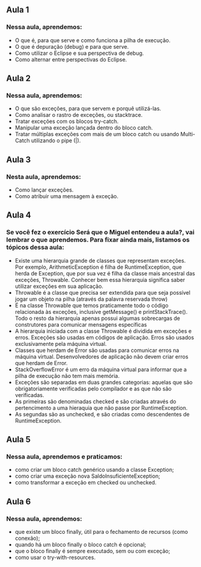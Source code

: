 ## Aula 1
### Nessa aula, aprendemos:

* O que é, para que serve e como funciona a pilha de execução.
* O que é depuração (debug) e para que serve.
* Como utilizar o Eclipse e sua perspectiva de debug.
* Como alternar entre perspectivas do Eclipse.

## Aula 2

### Nessa aula, aprendemos:

* O que são exceções, para que servem e porquê utilizá-las.
* Como analisar o rastro de exceções, ou stacktrace.
* Tratar exceções com os blocos try-catch.
* Manipular uma exceção lançada dentro do bloco catch.
* Tratar múltiplas exceções com mais de um bloco catch ou usando Multi-Catch utilizando o pipe (|).

## Aula 3

### Nesta aula, aprendemos:

* Como lançar exceções.
* Como atribuir uma mensagem à exceção.

## Aula 4

### Se você fez o exercício Será que o Miguel entendeu a aula?, vai lembrar o que aprendemos. Para fixar ainda mais, listamos os tópicos dessa aula:

* Existe uma hierarquia grande de classes que representam exceções. Por exemplo, ArithmeticException é filha de RuntimeException, que herda de Exception, que por sua vez é filha da classe mais ancestral das exceções, Throwable. Conhecer bem essa hierarquia significa saber utilizar exceções em sua aplicação.
* Throwable é a classe que precisa ser extendida para que seja possível jogar um objeto na pilha (através da palavra reservada throw)
* É na classe Throwable que temos praticamente todo o código relacionada às exceções, inclusive getMessage() e printStackTrace(). Todo o resto da hierarquia apenas possui algumas sobrecargas de construtores para comunicar mensagens específicas
* A hierarquia iniciada com a classe Throwable é dividida em exceções e erros. Exceções são usadas em códigos de aplicação. Erros são usados exclusivamente pela máquina virtual.
* Classes que herdam de Error são usadas para comunicar erros na máquina virtual. Desenvolvedores de aplicação não devem criar erros que herdam de Error.
* StackOverflowError é um erro da máquina virtual para informar que a pilha de execução não tem mais memória.
* Exceções são separadas em duas grandes categorias: aquelas que são obrigatoriamente verificadas pelo compilador e as que não são verificadas.
* As primeiras são denominadas checked e são criadas através do pertencimento a uma hieraquia que não passe por RuntimeException.
* As segundas são as unchecked, e são criadas como descendentes de RuntimeException.

## Aula 5

### Nessa aula, aprendemos e praticamos:

* como criar um bloco catch genérico usando a classe Exception;
* como criar uma exceção nova SaldoInsuficienteException;
* como transformar a exceção em checked ou unchecked.

## Aula 6

### Nessa aula, aprendemos:

* que existe um bloco finally, útil para o fechamento de recursos (como conexão);
* quando há um bloco finally o bloco catch é opcional;
* que o bloco finally é sempre executado, sem ou com exceção;
* como usar o try-with-resources.

